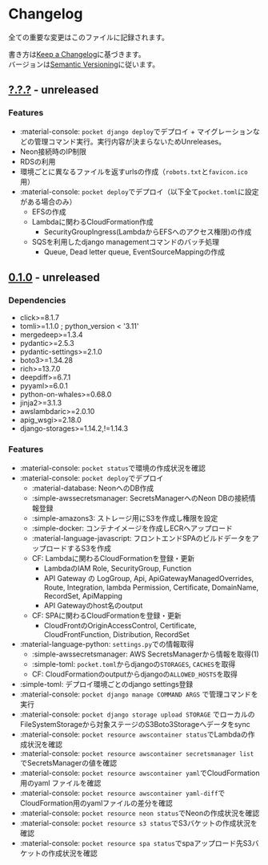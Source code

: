 # Changelog
全ての重要な変更はこのファイルに記録されます。

書き方は[Keep a Changelog](http://keepachangelog.com/en/1.0.0/)に基づきます。<br>
バージョンは[Semantic Versioning](http://semver.org/spec/v2.0.0.html)に従います。

## [?.?.?](https://github.com/worgue/magic-pocket/releases/tag/0.1.0) - unreleased
### Features
- :material-console: `pocket django deploy`でデプロイ + マイグレーションなどの管理コマンド実行。実行内容が決まらないためUnreleases。
- Neon接続時のIP制限
- RDSの利用
- 環境ごとに異なるファイルを返すurlsの作成（`robots.txt`と`favicon.ico`用）
- :material-console: `pocket deploy`でデプロイ（以下全て`pocket.toml`に設定がある場合のみ）
    - EFSの作成
    - Lambdaに関わるCloudFormation作成
        - SecurityGroupIngress(LambdaからEFSへのアクセス権限)の作成
    - SQSを利用したdjango managementコマンドのバッチ処理
        - Queue, Dead letter queue, EventSourceMappingの作成

## [0.1.0](https://github.com/worgue/magic-pocket/releases/tag/0.1.0) - unreleased

### Dependencies
- click>=8.1.7
- tomli>=1.1.0 ; python_version < '3.11'
- mergedeep>=1.3.4
- pydantic>=2.5.3
- pydantic-settings>=2.1.0
- boto3>=1.34.28
- rich>=13.7.0
- deepdiff>=6.7.1
- pyyaml>=6.0.1
- python-on-whales>=0.68.0
- jinja2>=3.1.3
- awslambdaric>=2.0.10
- apig_wsgi>=2.18.0
- django-storages>=1.14.2,!=1.14.3

### Features
- :material-console: `pocket status`で環境の作成状況を確認
- :material-console: `pocket deploy`でデプロイ
    - :material-database: NeonへのDB作成
    - :simple-awssecretsmanager: SecretsManagerへのNeon DBの接続情報登録
    - :simple-amazons3: ストレージ用にS3を作成し権限を設定
    - :simple-docker: コンテナイメージを作成しECRへアップロード
    - :material-language-javascript: フロントエンドSPAのビルドデータをアップロードするS3を作成
    - CF: Lambdaに関わるCloudFormationを登録・更新
        - LambdaのIAM Role, SecurityGroup, Function
        - API Gateway の LogGroup, Api, ApiGatewayManagedOverrides, Route, Integration, lambda Permission, Certificate, DomainName, RecordSet, ApiMapping
        - API Gatewayのhost名のoutput
    - CF: SPAに関わるCloudFormationを登録・更新
        - CloudFrontのOriginAccessControl, Certificate, CloudFrontFunction, Distribution, RecordSet
- :material-language-python: `settings.py`での情報取得
    - :simple-awssecretsmanager: AWS SecretsManagerから情報を取得(1)
    - :simple-toml: `pocket.toml`からdjangoの`STORAGES`, `CACHES`を取得
    - CF: CloudFormationのoutputからdjangoの`ALLOWED_HOSTS`を取得
- :simple-toml: デプロイ環境ごとのdjango settings登録
- :material-console: `pocket django manage COMMAND ARGS` で管理コマンドを実行
- :material-console: `pocket django storage upload STORAGE` でローカルのFileSystemStorageから対象ステージのS3Boto3Storageへデータをsync
- :material-console: `pocket resource awscontainer status`でLambdaの作成状況を確認
- :material-console: `pocket resource awscontainer secretsmanager list`でSecretsManagerの値を確認
- :material-console: `pocket resource awscontainer yaml`でCloudFormation用のyaml ファイルを確認
- :material-console: `pocket resource awscontainer yaml-diff`でCloudFormation用のyamlファイルの差分を確認
- :material-console: `pocket resource neon status`でNeonの作成状況を確認
- :material-console: `pocket resource s3 status`でS3バケットの作成状況を確認
- :material-console: `pocket resource spa status`でspaアップロード先S3バケットの作成状況を確認
